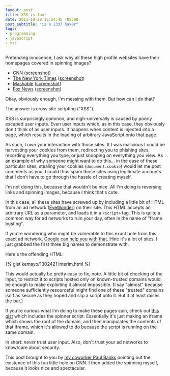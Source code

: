 ```yaml
--- 
layout: post
title: XSS is fun!
date: 2011-10-20 15:54:45 -05:00
post_subtitle: "is a 1337 hax0r"
tags: 
- programming
- javascript
- xss
---
```

Pretending innocence, I ask why all these high profile websites have their homepages covered in spinning images?

 * [CNN][cnn] ([screenshot][cnn-screen])
 * [The New York Times][nytimes] ([screenshot][nytimes-screen])
 * [Mashable][mashable] ([screenshot][mashable-screen])
 * [Fox News][fox] ([screenshot][fox-screen])

Okay, obviously enough, I'm messing with them. But how can I do that?

The answer is cross site scripting ("XSS").

XSS is surprisingly common, and nigh-universally is caused by poorly escaped user inputs. Even user inputs which, as in this case, they obviously don't think of as user inputs. It happens when content is injected into a page, which results in the loading of arbitrary JavaScript onto that page.

As such, I *own* your interaction with those sites. If I was malicious I could be harvesting your cookies from them, redirecting you to phishing sites, recording everything you type, or just snooping on everything you view. As an example of why someone might want to do this... in the case of these particular sites, stealing your cookies (`document.cookie`) would let me post comments as you. I could thus spam those sites using legitimate accounts that I don't have to go through the hassle of creating myself.

I'm not doing this, because that wouldn't be nice. All I'm doing is reversing links and spinning images, because I think that's cute.

In this case, all these sites have screwed up by including a little bit of HTML from an ad network ([EyeWonder][eyewonder]) on their site. This HTML accepts an arbitrary URL as a parameter, and loads it in a `<script>` tag. This is quite a common way for ad networks to ruin your day, often in the name of "frame busting".

If you're wondering who might be vulnerable to this exact hole from this exact ad network, [Google can help you with that][vulnerable]. Hint: it's a lot of sites. I just grabbed the first three big names to demonstrate with.

Here's the offending HTML:

{% gist kemayo/1302421 interim.html %}

This would actually be pretty easy to fix, note. A little bit of checking of the input, to restrict it to scripts hosted only on known-trusted domains would be enough to make exploiting it almost impossible. (I say "almost" because someone sufficiently resourceful might find one of these "trusted" domains isn't as secure as they hoped and slip a script onto it. But it at least raises the bar.)

If you're curious what I'm doing to make these pages spin, check out [this gist][gist] which includes the spinner script. Essentially it's just making an iframe which shows the root of the domain, and then manipulates the contents of that iframe, which it's allowed to do because the script is running on the same domain.

In short: *never* trust user input. Also, don't trust your ad networks to know/care about security.

This post brought to you by [my coworker Paul Banks][paul] pointing out the existence of this fun little hole on CNN. I then added the spinning myself, because it looks nice and spectacular.

[cnn]: http://edition.cnn.com/eyewonder/interim.html?src=http://davidlynch.org/projects/xss/eyewonder.js
[cnn-screen]: http://dl.dropbox.com/u/1372532/Screenshots/Screen%20Shot%202011-10-20%20at%203.33.28%20PM.png
[mashable]: http://mashable.com/eyewonder/interim.html?src=http://davidlynch.org/projects/xss/eyewonder.js
[mashable-screen]: http://dl.dropbox.com/u/1372532/Screenshots/Screen%20Shot%202011-10-20%20at%205.49.09%20PM.png
[nytimes]: http://nytimes.com/eyewonder/interim.html?src=http://davidlynch.org/projects/xss/eyewonder.js
[nytimes-screen]: http://dl.dropbox.com/u/1372532/Screenshots/Screen%20Shot%202011-10-20%20at%204.40.34%20PM.png
[fox]: http://www.foxnews.com/eyewonder/interim.html?src=http://davidlynch.org/projects/xss/eyewonder.js
[fox-screen]: http://dl.dropbox.com/u/1372532/Screenshots/Screen%20Shot%202011-10-20%20at%205.47.08%20PM.png
[eyewonder]: http://www.eyewonder.com/
[paul]: http://blog.banksdesigns.co.uk/
[gist]: https://gist.github.com/1302421
[vulnerable]: http://www.google.com/#q=inurl:eyewonder/interim.html